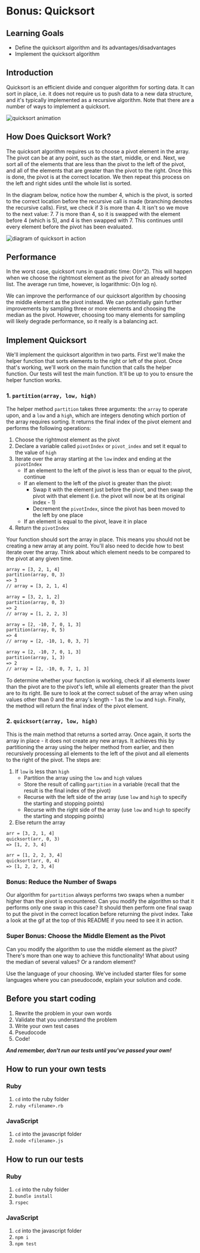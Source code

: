 # Bonus: Quicksort

## Learning Goals

- Define the quicksort algorithm and its advantages/disadvantages
- Implement the quicksort algorithm

## Introduction

Quicksort is an efficient divide and conquer algorithm for sorting data. It can
sort in place, i.e. it does not require us to push data to a new data structure,
and it's typically implemented as a recursive algorithm. Note that there are a
number of ways to implement a quicksort.

![quicksort animation](https://curriculum-content.s3.amazonaws.com/data-structures-and-algorithms/quicksort/quick_sort_partition_animation.gif)

## How Does Quicksort Work?

The quicksort algorithm requires us to choose a pivot element in the array. The
pivot can be at any point, such as the start, middle, or end. Next, we sort all
of the elements that are less than the pivot to the left of the pivot, and all
of the elements that are greater than the pivot to the right. Once this is done,
the pivot is at the correct location. We then repeat this process on the left
and right sides until the whole list is sorted.

In the diagram below, notice how the number 4, which is the pivot, is sorted to
the correct location before the recursive call is made (branching denotes the
recursive calls). First, we check if 3 is more than 4. It isn't so we move to
the next value: 7. 7 is more than 4, so it is swapped with the element before 4
(which is 5), and 4 is then swapped with 7. This continues until every element
before the pivot has been evaluated.

![diagram of quicksort in action](https://curriculum-content.s3.amazonaws.com/data-structures-and-algorithms/quicksort/quicksort_diagram.png)

## Performance

In the worst case, quicksort runs in quadratic time: O(n^2). This will happen
when we choose the rightmost element as the pivot for an already sorted list.
The average run time, however, is logarithmic: O(n log n).

We can improve the performance of our quicksort algorithm by choosing the middle
element as the pivot instead. We can potentially gain further improvements by
sampling three or more elements and choosing the median as the pivot. However,
choosing too many elements for sampling will likely degrade performance, so it
really is a balancing act.

## Implement Quicksort

We'll implement the quicksort algorithm in two parts. First we'll make the
helper function that sorts elements to the right or left of the pivot. Once
that's working, we'll work on the main function that calls the helper function.
Our tests will test the main function. It'll be up to you to ensure the helper
function works.

### 1. `partition(array, low, high)`

The helper method `partition` takes three arguments: the `array` to operate
upon, and a `low` and a `high`, which are integers denoting which portion of the
array requires sorting. It returns the final index of the pivot element and
performs the following operations:

1. Choose the rightmost element as the pivot
2. Declare a variable called `pivotIndex` or `pivot_index` and set it equal to
   the value of `high`
3. Iterate over the array starting at the `low` index and ending at the `pivotIndex`
   - If an element to the left of the pivot is less than or equal to the pivot, continue
   - If an element to the left of the pivot is greater than the pivot:
     - Swap it with the element just before the pivot, and then swap the pivot
       with that element (i.e. the pivot will now be at its original index - 1)
     - Decrement the `pivotIndex`, since the pivot has been moved to the left by
       one place
   - If an element is equal to the pivot, leave it in place
4. Return the `pivotIndex`

Your function should sort the array in place. This means you should not be
creating a new array at any point. You'll also need to decide how to best
iterate over the array. Think about which element needs to be compared to the
pivot at any given time.

```txt
array = [3, 2, 1, 4]
partition(array, 0, 3)
=> 3
// array = [3, 2, 1, 4]

array = [3, 2, 1, 2]
partition(array, 0, 3)
=> 2
// array = [1, 2, 2, 3]

array = [2, -10, 7, 0, 1, 3]
partition(array, 0, 5)
=> 4
// array = [2, -10, 1, 0, 3, 7]

array = [2, -10, 7, 0, 1, 3]
partition(array, 1, 3)
=> 2
// array = [2, -10, 0, 7, 1, 3]
```

To determine whether your function is working, check if all elements lower than
the pivot are to the pivot's left, while all elements greater than the pivot are
to its right. Be sure to look at the correct subset of the array when using
values other than 0 and the array's length - 1 as the `low` and `high`. Finally,
the method will return the final index of the pivot element.

### 2. `quicksort(array, low, high)`

This is the main method that returns a sorted array. Once again, it sorts the
array in place - it does not create any new arrays. It achieves this by
partitioning the array using the helper method from earlier, and then
recursively processing all elements to the left of the pivot and all elements to
the right of the pivot. The steps are:

1. If `low` is less than `high`
   - Partition the array using the `low` and `high` values
   - Store the result of calling `partition` in a variable (recall that the
     result is the final index of the pivot)
   - Recurse with the left side of the array (use `low` and `high` to specify
     the starting and stopping points)
   - Recurse with the right side of the array (use `low` and `high` to specify
     the starting and stopping points)
2. Else return the array

```txt
arr = [3, 2, 1, 4]
quicksort(arr, 0, 3)
=> [1, 2, 3, 4]

arr = [1, 2, 2, 3, 4]
quicksort(arr, 0, 4)
=> [1, 2, 2, 3, 4]
```

### Bonus: Reduce the Number of Swaps

Our algorithm for `partition` always performs two swaps when a number higher
than the pivot is encountered. Can you modify the algorithm so that it performs
only one swap in this case? It should then perform one final swap to put the
pivot in the correct location before returning the pivot index. Take a look at
the gif at the top of this README if you need to see it in action.

### Super Bonus: Choose the Middle Element as the Pivot

Can you modify the algorithm to use the middle element as the pivot? There's
more than one way to achieve this functionality! What about using the median of
several values? Or a random element?

Use the language of your choosing. We've included starter files for some
languages where you can pseudocode, explain your solution and code.

## Before you start coding

1. Rewrite the problem in your own words
2. Validate that you understand the problem
3. Write your own test cases
4. Pseudocode
5. Code!

**_And remember, don't run our tests until you've passed your own!_**

## How to run your own tests

### Ruby

1. `cd` into the ruby folder
2. `ruby <filename>.rb`

### JavaScript

1. `cd` into the javascript folder
2. `node <filename>.js`

## How to run our tests

### Ruby

1. `cd` into the ruby folder
2. `bundle install`
3. `rspec`

### JavaScript

1. `cd` into the javascript folder
2. `npm i`
3. `npm test`
